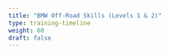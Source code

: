 ```yaml
---
title: "BMW Off-Road Skills (Levels 1 & 2)"
type: training-timeline
weight: 60
draft: false
---
```

